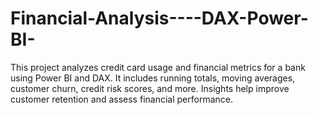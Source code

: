 # Financial-Analysis----DAX-Power-BI-
This project analyzes credit card usage and financial metrics for a bank using Power BI and DAX. It includes running totals, moving averages, customer churn, credit risk scores, and more. Insights help improve customer retention and assess financial performance.
